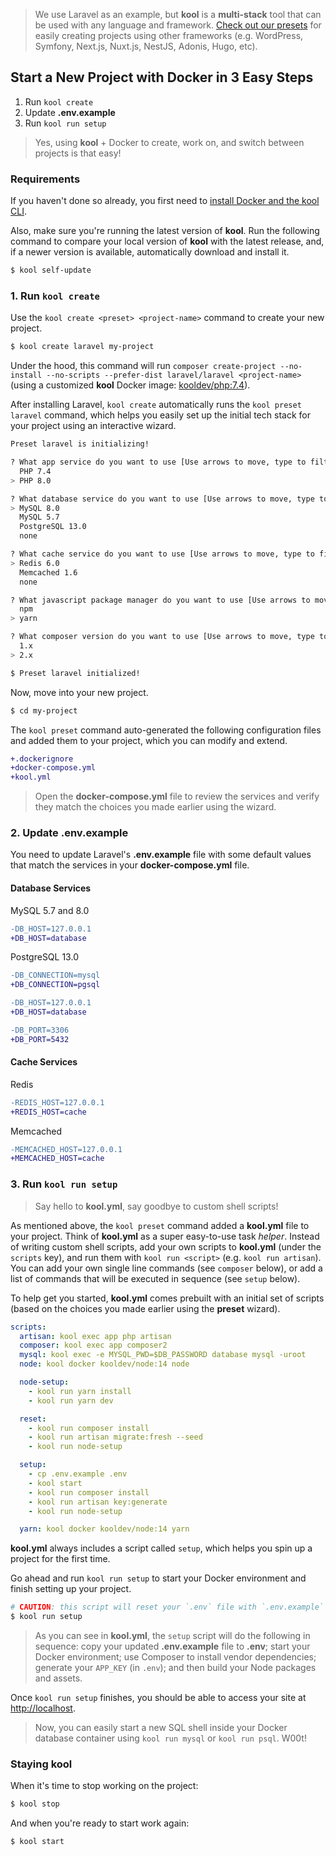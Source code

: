 > We use Laravel as an example, but **kool** is a **multi-stack** tool that can be used with any language and framework. [Check out our presets](/docs/presets/introduction) for easily creating projects using other frameworks (e.g. WordPress, Symfony, Next.js, Nuxt.js, NestJS, Adonis, Hugo, etc).

## Start a New Project with Docker in 3 Easy Steps

1. Run `kool create`
2. Update **.env.example**
3. Run `kool run setup`

> Yes, using **kool** + Docker to create, work on, and switch between projects is that easy!

### Requirements

If you haven't done so already, you first need to [install Docker and the kool CLI](/docs/getting-started/installation).

Also, make sure you're running the latest version of **kool**. Run the following command to compare your local version of **kool** with the latest release, and, if a newer version is available, automatically download and install it.

```bash
$ kool self-update
```

### 1. Run `kool create`

Use the `kool create <preset> <project-name>` command to create your new project.

```bash
$ kool create laravel my-project
```

Under the hood, this command will run `composer create-project --no-install --no-scripts --prefer-dist laravel/laravel <project-name>` (using a customized **kool** Docker image: <a href="https://github.com/kool-dev/docker-php" target="_blank">kooldev/php:7.4</a>).

After installing Laravel, `kool create` automatically runs the `kool preset laravel` command, which helps you easily set up the initial tech stack for your project using an interactive wizard.

```bash
Preset laravel is initializing!

? What app service do you want to use [Use arrows to move, type to filter]
  PHP 7.4
> PHP 8.0

? What database service do you want to use [Use arrows to move, type to filter]
> MySQL 8.0
  MySQL 5.7
  PostgreSQL 13.0
  none

? What cache service do you want to use [Use arrows to move, type to filter]
> Redis 6.0
  Memcached 1.6
  none

? What javascript package manager do you want to use [Use arrows to move, type to filter]
  npm
> yarn

? What composer version do you want to use [Use arrows to move, type to filter]
  1.x
> 2.x

$ Preset laravel initialized!
```

Now, move into your new project.

```bash
$ cd my-project
```

The `kool preset` command auto-generated the following configuration files and added them to your project, which you can modify and extend.

```diff
+.dockerignore
+docker-compose.yml
+kool.yml
```

> Open the **docker-compose.yml** file to review the services and verify they match the choices you made earlier using the wizard.

### 2. Update .env.example

You need to update Laravel's **.env.example** file with some default values that match the services in your **docker-compose.yml** file.

#### Database Services

MySQL 5.7 and 8.0

```diff
-DB_HOST=127.0.0.1
+DB_HOST=database
```

PostgreSQL 13.0

```diff
-DB_CONNECTION=mysql
+DB_CONNECTION=pgsql

-DB_HOST=127.0.0.1
+DB_HOST=database

-DB_PORT=3306
+DB_PORT=5432
```

#### Cache Services

Redis

```diff
-REDIS_HOST=127.0.0.1
+REDIS_HOST=cache
```

Memcached

```diff
-MEMCACHED_HOST=127.0.0.1
+MEMCACHED_HOST=cache
```

### 3. Run `kool run setup`

> Say hello to **kool.yml**, say goodbye to custom shell scripts!

As mentioned above, the `kool preset` command added a **kool.yml** file to your project. Think of **kool.yml** as a super easy-to-use task _helper_. Instead of writing custom shell scripts, add your own scripts to **kool.yml** (under the `scripts` key), and run them with `kool run <script>` (e.g. `kool run artisan`). You can add your own single line commands (see `composer` below), or add a list of commands that will be executed in sequence (see `setup` below).

To help get you started, **kool.yml** comes prebuilt with an initial set of scripts (based on the choices you made earlier using the **preset** wizard).

```yaml
scripts:
  artisan: kool exec app php artisan
  composer: kool exec app composer2
  mysql: kool exec -e MYSQL_PWD=$DB_PASSWORD database mysql -uroot
  node: kool docker kooldev/node:14 node

  node-setup:
  	- kool run yarn install
  	- kool run yarn dev

  reset:
  	- kool run composer install
  	- kool run artisan migrate:fresh --seed
  	- kool run node-setup

  setup:
  	- cp .env.example .env
  	- kool start
  	- kool run composer install
  	- kool run artisan key:generate
  	- kool run node-setup

  yarn: kool docker kooldev/node:14 yarn
```

**kool.yml** always includes a script called `setup`, which helps you spin up a project for the first time.

Go ahead and run `kool run setup` to start your Docker environment and finish setting up your project.

```bash
# CAUTION: this script will reset your `.env` file with `.env.example`
$ kool run setup
```

> As you can see in **kool.yml**, the `setup` script will do the following in sequence: copy your updated **.env.example** file to **.env**; start your Docker environment; use Composer to install vendor dependencies; generate your `APP_KEY` (in `.env`); and then build your Node packages and assets.

Once `kool run setup` finishes, you should be able to access your site at [http://localhost](http://localhost).

> Now, you can easily start a new SQL shell inside your Docker database container using `kool run mysql` or `kool run psql`. W00t!

### Staying kool

When it's time to stop working on the project:

```bash
$ kool stop
```

And when you're ready to start work again:

```bash
$ kool start
```
